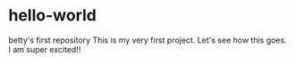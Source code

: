 # hello-world
betty's first repository
This is my very first project. Let's see how this goes. I am super excited!!
